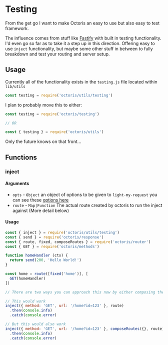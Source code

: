 # Testing

From the get go I want to make Octoris an easy to use but also easy to test framework.

The influence comes from stuff like [Fastify](https://www.fastify.io) with built in testing functionality. I'd even go so far as to take it a step up in this direction. Offering easy to use `inject` functionality, but maybe some other stuff in between to fully breakdown and test your routing and server setup.

## Usage

Currently all of the functionality exists in the `testing.js` file located within `lib/utils`

```js
const testing = require('octoris/utils/testing')
```

I plan to probably move this to either:

```js
const testing = require('octoris/testing')

// OR

const { testing } = require('octoris/utils')
```

Only the future knows on that front...

## Functions

### inject

#### Arguments

- `opts` - `Object` an object of options to be given to `light-my-request` you can see these [options here](https://github.com/fastify/light-my-request/blob/master/README.md#api)
- `route` - `Map|Function` The actual route created by octoris to run the inject against (More detail below)

#### Usage

```js
const { inject } = require('octoris/utils/testing')
const { send } = require('octoris/response')
const { route, fixed, composeRoutes } = require('octoris/router')
const { GET } = require('octoris/methods')

function homeHandler (ctx) {
  return send(200, 'Hello World!')
}

const home = route([fixed('home')], [
  GET(homeHandler)
])

// There are two ways you can approach this now by either composing the route or simply just sending it to inject

// This would work
inject({ method: 'GET', url: '/home?id=123' }, route)
  .then(console.info)
  .catch(console.error)

// But this would also work
inject({ method: 'GET', url: '/home?id=123' }, composeRoutes({}, route))
  .then(console.info)
  .catch(console.error)
```
